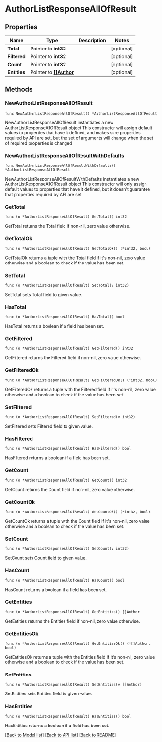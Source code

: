 # AuthorListResponseAllOfResult

## Properties

Name | Type | Description | Notes
------------ | ------------- | ------------- | -------------
**Total** | Pointer to **int32** |  | [optional] 
**Filtered** | Pointer to **int32** |  | [optional] 
**Count** | Pointer to **int32** |  | [optional] 
**Entities** | Pointer to [**[]Author**](Author.md) |  | [optional] 

## Methods

### NewAuthorListResponseAllOfResult

`func NewAuthorListResponseAllOfResult() *AuthorListResponseAllOfResult`

NewAuthorListResponseAllOfResult instantiates a new AuthorListResponseAllOfResult object
This constructor will assign default values to properties that have it defined,
and makes sure properties required by API are set, but the set of arguments
will change when the set of required properties is changed

### NewAuthorListResponseAllOfResultWithDefaults

`func NewAuthorListResponseAllOfResultWithDefaults() *AuthorListResponseAllOfResult`

NewAuthorListResponseAllOfResultWithDefaults instantiates a new AuthorListResponseAllOfResult object
This constructor will only assign default values to properties that have it defined,
but it doesn't guarantee that properties required by API are set

### GetTotal

`func (o *AuthorListResponseAllOfResult) GetTotal() int32`

GetTotal returns the Total field if non-nil, zero value otherwise.

### GetTotalOk

`func (o *AuthorListResponseAllOfResult) GetTotalOk() (*int32, bool)`

GetTotalOk returns a tuple with the Total field if it's non-nil, zero value otherwise
and a boolean to check if the value has been set.

### SetTotal

`func (o *AuthorListResponseAllOfResult) SetTotal(v int32)`

SetTotal sets Total field to given value.

### HasTotal

`func (o *AuthorListResponseAllOfResult) HasTotal() bool`

HasTotal returns a boolean if a field has been set.

### GetFiltered

`func (o *AuthorListResponseAllOfResult) GetFiltered() int32`

GetFiltered returns the Filtered field if non-nil, zero value otherwise.

### GetFilteredOk

`func (o *AuthorListResponseAllOfResult) GetFilteredOk() (*int32, bool)`

GetFilteredOk returns a tuple with the Filtered field if it's non-nil, zero value otherwise
and a boolean to check if the value has been set.

### SetFiltered

`func (o *AuthorListResponseAllOfResult) SetFiltered(v int32)`

SetFiltered sets Filtered field to given value.

### HasFiltered

`func (o *AuthorListResponseAllOfResult) HasFiltered() bool`

HasFiltered returns a boolean if a field has been set.

### GetCount

`func (o *AuthorListResponseAllOfResult) GetCount() int32`

GetCount returns the Count field if non-nil, zero value otherwise.

### GetCountOk

`func (o *AuthorListResponseAllOfResult) GetCountOk() (*int32, bool)`

GetCountOk returns a tuple with the Count field if it's non-nil, zero value otherwise
and a boolean to check if the value has been set.

### SetCount

`func (o *AuthorListResponseAllOfResult) SetCount(v int32)`

SetCount sets Count field to given value.

### HasCount

`func (o *AuthorListResponseAllOfResult) HasCount() bool`

HasCount returns a boolean if a field has been set.

### GetEntities

`func (o *AuthorListResponseAllOfResult) GetEntities() []Author`

GetEntities returns the Entities field if non-nil, zero value otherwise.

### GetEntitiesOk

`func (o *AuthorListResponseAllOfResult) GetEntitiesOk() (*[]Author, bool)`

GetEntitiesOk returns a tuple with the Entities field if it's non-nil, zero value otherwise
and a boolean to check if the value has been set.

### SetEntities

`func (o *AuthorListResponseAllOfResult) SetEntities(v []Author)`

SetEntities sets Entities field to given value.

### HasEntities

`func (o *AuthorListResponseAllOfResult) HasEntities() bool`

HasEntities returns a boolean if a field has been set.


[[Back to Model list]](../README.md#documentation-for-models) [[Back to API list]](../README.md#documentation-for-api-endpoints) [[Back to README]](../README.md)


